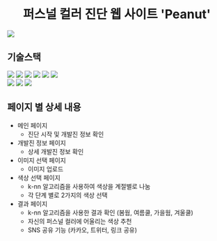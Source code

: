 <h1 align="center">퍼스널 컬러 진단 웹 사이트 'Peanut'</h1>
<img src="https://user-images.githubusercontent.com/72064966/183445568-22d7f6c8-7101-411d-91e4-5a70d8078cc1.JPG">

## 기술스택
<p>
  <img src="https://img.shields.io/badge/Django-092E20?style=flat-square&logo=Django&logoColor=white"/>
<img src="https://img.shields.io/badge/Python-3776AB?style=flat-square&logo=Python&logoColor=white"/>
<img src="https://img.shields.io/badge/Heroku-531FAC?style=flat-square&logo=Heroku&logoColor=white"/>
<img src="https://img.shields.io/badge/HTML5-E34F26?style=flat-square&logo=HTML5&logoColor=white"/>
<img src="https://img.shields.io/badge/CSS3-1572B6?style=flat-square&logo=CSS3&logoColor=white"/>
<img src="https://img.shields.io/badge/JavaScript-F7DF1E?style=flat-square&logo=JavaScript&logoColor=white"/>
<Br>
<img src="https://img.shields.io/badge/TensorFlow-F5A329?style=flat-square&logo=TensorFlow&logoColor=white"/>
<img src="https://img.shields.io/badge/Google Colab-C3602C?style=flat-square&logo=GoogleColab&logoColor=white"/>
<img src="https://img.shields.io/badge/Keras-C90000?style=flat-square&logo=Keras&logoColor=white"/>

</p>

## 페이지 별 상세 내용
* 메인 페이지
  * 진단 시작 및 개발진 정보 확인
* 개발진 정보 페이지
  * 상세 개발진 정보 확인
* 이미지 선택 페이지
  * 이미지 업로드
* 색상 선택 페이지
  * k-nn 알고리즘을 사용하여 색상을 계절별로 나눔
  * 각 단계 별로 2가지의 색상 선택
* 결과 페이지
  * k-nn 알고리즘을 사용한 결과 확인 (봄웜, 여름쿨, 가을웜, 겨울쿨)
  * 자신의 퍼스널 컬러에 어울리는 색상 추천
  * SNS 공유 기능 (카카오, 트위터, 링크 공유)
